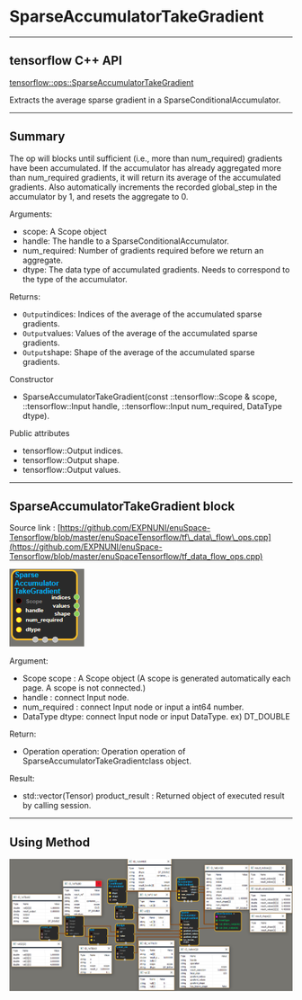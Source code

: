 # SparseAccumulatorTakeGradient

---

## tensorflow C++ API

[tensorflow::ops::SparseAccumulatorTakeGradient](https://www.tensorflow.org/api_docs/cc/class/tensorflow/ops/sparse-accumulator-take-gradient)

Extracts the average sparse gradient in a SparseConditionalAccumulator.

---

## Summary

The op will blocks until sufficient \(i.e., more than num\_required\) gradients have been accumulated. If the accumulator has already aggregated more than num\_required gradients, it will return its average of the accumulated gradients. Also automatically increments the recorded global\_step in the accumulator by 1, and resets the aggregate to 0.

Arguments:

* scope: A Scope object
* handle: The handle to a SparseConditionalAccumulator.
* num\_required: Number of gradients required before we return an aggregate.
* dtype: The data type of accumulated gradients. Needs to correspond to the type of the accumulator.

Returns:

* `Output`indices: Indices of the average of the accumulated sparse gradients.
* `Output`values: Values of the average of the accumulated sparse gradients.
* `Output`shape: Shape of the average of the accumulated sparse gradients.

Constructor

* SparseAccumulatorTakeGradient\(const ::tensorflow::Scope & scope, ::tensorflow::Input handle, ::tensorflow::Input num\_required, DataType dtype\).

Public attributes

* tensorflow::Output indices.
* tensorflow::Output shape.
* tensorflow::Output values.

---

## SparseAccumulatorTakeGradient block

Source link : [https://github.com/EXPNUNI/enuSpace-Tensorflow/blob/master/enuSpaceTensorflow/tf\_data\_flow\_ops.cpp](https://github.com/EXPNUNI/enuSpace-Tensorflow/blob/master/enuSpaceTensorflow/tf_data_flow_ops.cpp)

![](/assets/dataflow_SparseAccumulatorTakeGradient_Symbol.png)

Argument:

* Scope scope : A Scope object \(A scope is generated automatically each page. A scope is not connected.\)
* handle : connect Input node.
* num\_required : connect Input node or input a int64 number.
* DataType  dtype: connect Input node or input DataType. ex\) DT\_DOUBLE

Return:

* Operation operation: Operation operation of SparseAccumulatorTakeGradientclass object.

Result:

* std::vector\(Tensor\) product\_result : Returned object of executed result by calling session.

---

## Using Method

![](/assets/dataflow_SparseConditionalAccumulator_Method.png)

